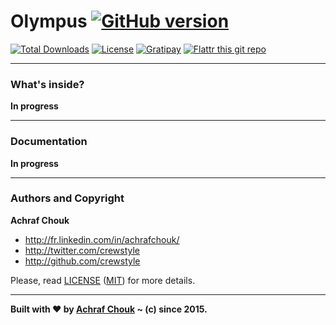 # Olympus [![GitHub version](https://badge.fury.io/gh/crewstyle%2FOlympus.svg)](https://packagist.org/packages/crewstyle/olympus)

[![Total Downloads](https://poser.pugx.org/crewstyle/olympus/downloads.svg)](https://packagist.org/packages/crewstyle/olympus) 
[![License](https://poser.pugx.org/crewstyle/olympus/license.svg)](https://github.com/crewstyle/Olympus/blob/master/LICENSE) 
[![Gratipay](https://img.shields.io/gratipay/crewstyle.svg?style=flat)](https://www.gittip.com/crewstyle/) 
[![Flattr this git repo](http://api.flattr.com/button/flattr-badge-large.png)](https://flattr.com/submit/auto?user_id=crewstyle&url=https://github.com/crewstyle/Olympus&title=Olympus&language=&tags=github&category=software)

---

### What's inside?

__In progress__

---

### Documentation

__In progress__

---

### Authors and Copyright

**Achraf Chouk**

+ http://fr.linkedin.com/in/achrafchouk/
+ http://twitter.com/crewstyle
+ http://github.com/crewstyle

Please, read [LICENSE](https://github.com/crewstyle/Olympus/blob/master/LICENSE "LICENSE") ([MIT](http://opensource.org/licenses/MIT "MIT")) for more details.

---

**Built with ♥ by [Achraf Chouk](http://github.com/crewstyle "Achraf Chouk") ~ (c) since 2015.**
